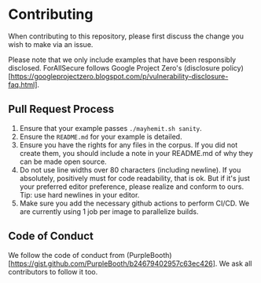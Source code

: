 # Contributing

When contributing to this repository, please first discuss the change
you wish to make via an issue.

Please note that we only include examples that have been responsibly
disclosed.  ForAllSecure follows Google Project Zero's
(disclosure
policy)[https://googleprojectzero.blogspot.com/p/vulnerability-disclosure-faq.html].

## Pull Request Process

 1. Ensure that your example passes `./mayhemit.sh sanity`.
 2. Ensure the `README.md` for your example is detailed.
 3. Ensure you have the rights for any files in the corpus. If you did
    not create them, you should include a note in your README.md of why
    they can be made open source.
 4. Do not use line widths over 80 characters (including newline). If
    you absolutely, positively must for code readability, that is ok.
    But if it's just your preferred editor preference, please realize
    and conform to ours. Tip: use hard newlines in your editor.
 5. Make sure you add the necessary github actions to perform
    CI/CD. We are currently using 1 job per image to parallelize builds.

## Code of Conduct

We follow the code of conduct from
(PurpleBooth)[https://gist.github.com/PurpleBooth/b24679402957c63ec426]. We
ask all contributors to follow it too.
